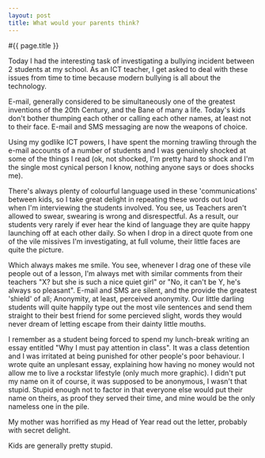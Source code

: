 ```yaml
---
layout: post
title: What would your parents think?
---
```


#{{ page.title }}

Today I had the interesting task of investigating a bullying incident between 2 students at my school. As an ICT teacher, I get asked to deal with these issues from time to time because modern bullying is all about the technology.

E-mail, generally considered to be simultaneously one of the greatest inventions of the 20th Century, and the Bane of many a life. Today's kids don't bother thumping each other or calling each other names, at least not to their face. E-mail and SMS messaging are now the weapons of choice.

Using my godlike ICT powers, I have spent the morning trawling through the e-mail accounts of a number of students and I was genuinely shocked at some of the things I read (ok, not shocked, I'm pretty hard to shock and I'm the single most cynical person I know, nothing anyone says or does shocks me).

There's always plenty of colourful language used in these 'communications' between kids, so I take great delight in repeating these words out loud when I'm interviewing the students involved. You see, us Teachers aren't allowed to swear, swearing is wrong and disrespectful. As a result, our students very rarely if ever hear the kind of language they are quite happy launching off at each other daily. So when I drop in a direct quote from one of the vile missives I'm investigating, at full volume, their little faces are quite the picture.

Which always makes me smile. You see, whenever I drag one of these vile people out of a lesson, I'm always met with similar comments from their teachers "X? but she is such a nice quiet girl" or "No, it can't be Y, he's always so pleasant". E-mail and SMS are silent, and the provide the greatest 'shield' of all; Anonymity, at least, perceived anonymity. Our little darling students will quite happily type out the most vile sentences and send them straight to their best friend for some percieved slight, words they would never dream of letting escape from their dainty little mouths.

I remember as a student being forced to spend my lunch-break writing an essay entitled "Why I must pay attention in class". It was a class detention and I was irritated at being punished for other people's poor behaviour. I wrote quite an unplesant essay, explaining how having no money would not allow me to live a rockstar lifestyle (only much more graphic). I didn't put my name on it of course, it was supposed to be anonymous, I wasn't that stupid. Stupid enough not to factor in that everyone else would put their name on theirs, as proof they served their time, and mine would be the only nameless one in the pile.

My mother was horrified as my Head of Year read out the letter, probably with secret delight.

Kids are generally pretty stupid.